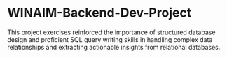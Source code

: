 # WINAIM-Backend-Dev-Project
This project exercises reinforced the importance of structured database design and proficient SQL query writing skills in handling complex data relationships and extracting actionable insights from relational databases.
